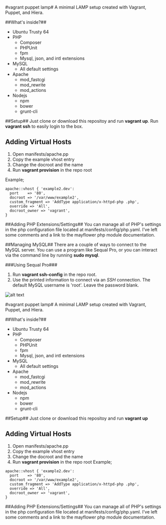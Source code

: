 #vagrant puppet lamp#
A minimal LAMP setup created with Vagrant, Puppet, and Hiera.

##What's inside?##
* Ubuntu Trusty 64
* PHP
    * Composer
    * PHPUnit
    * fpm
    * Mysql, json, and intl extensions
* MySQL
    * All default settings
* Apache
    * mod_fastcgi
    * mod_rewrite
    * mod_actions
* Nodejs
    * npm
    * bower
    * grunt-cli

##Setup##
Just clone or download this repositoy and run **vagrant up**. Run **vagrant ssh** to easily login to the box.

## Adding Virtual Hosts ##
1. Open manifests/apache.pp
2. Copy the example vhost entry
3. Change the docroot and the name
4. Run **vagrant provision** in the repo root

Example;
```
apache::vhost { 'example2.dev':
  port    => '80',
  docroot => '/var/www/example2',
  custom_fragment => 'AddType application/x-httpd-php .php',
  override => 'All',
  docroot_owner => 'vagrant',
}
```

##Adding PHP Extensions/Settings##
You can manage all of PHP's settings in the php configuration file located at manifests/config/php.yaml. I've left some comments and a link to the mayflower php module documentation.

##Managing MySQL##
There are a couple of ways to connect to the MySQL server. You can use a program like Sequal Pro, or you can interact via the command line by running **sudo mysql**. 

###Using Sequal Pro###
1. Run **vagrant ssh-config** in the repo root.
2. Use the printed information to connect via an *SSH* connection. The default MySQL username is 'root'. Leave the password blank.

![alt text](http://i.imgur.com/QwTbWBF.png)

#vagrant puppet lamp#
A minimal LAMP setup created with Vagrant, Puppet, and Hiera.

##What's inside?##
* Ubuntu Trusty 64
* PHP
    * Composer
    * PHPUnit
    * fpm
    * Mysql, json, and intl extensions
* MySQL
    * All default settings
* Apache
    * mod_fastcgi
    * mod_rewrite
    * mod_actions
* Nodejs
    * npm
    * bower
    * grunt-cli

##Setup##
Just clone or download this repositoy and run **vagrant up**

## Adding Virtual Hosts ##
1. Open manifests/apache.pp
2. Copy the example vhost entry
3. Change the docroot and the name
4. Run **vagrant provision** in the repo root
Example;
```
apache::vhost { 'example2.dev':
  port    => '80',
  docroot => '/var/www/example2',
  custom_fragment => 'AddType application/x-httpd-php .php',
  override => 'All',
  docroot_owner => 'vagrant',
}
```

##Adding PHP Extensions/Settings##
You can manage all of PHP's settings in the php configuration file located at manifests/config/php.yaml. I've left some comments and a link to the mayflower php module documentation.
